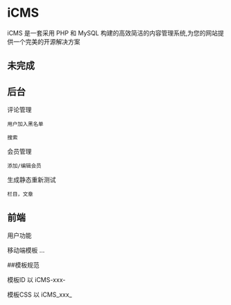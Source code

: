 # iCMS

iCMS 是一套采用 PHP 和 MySQL 构建的高效简洁的内容管理系统,为您的网站提供一个完美的开源解决方案


##	未完成

##	后台

评论管理

	用户加入黑名单

	搜索

会员管理

	添加/编辑会员

生成静态重新测试

	栏目，文章

##	前端

用户功能

移动端模板 ...

##模板规范

模板ID  以 iCMS-xxx-

模板CSS 以 iCMS_xxx_
